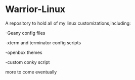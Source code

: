 Warrior-Linux
=============

A repository to hold all of my linux customizations,including:

-Geany config files

-xterm and terminator config scripts

-openbox themes

-custom conky script

more to come eventually
